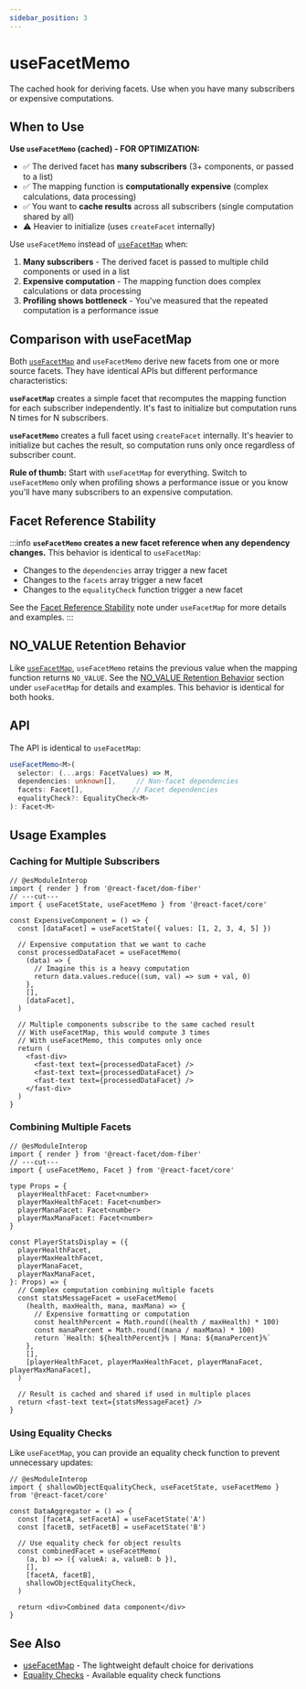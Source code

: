 ```yaml
---
sidebar_position: 3
---
```


# useFacetMemo

The cached hook for deriving facets. Use when you have many subscribers or expensive computations.

## When to Use

**Use `useFacetMemo` (cached) - FOR OPTIMIZATION:**

- ✅ The derived facet has **many subscribers** (3+ components, or passed to a list)
- ✅ The mapping function is **computationally expensive** (complex calculations, data processing)
- ✅ You want to **cache results** across all subscribers (single computation shared by all)
- ⚠️ Heavier to initialize (uses `createFacet` internally)

Use `useFacetMemo` instead of [`useFacetMap`](./use-facet-map) when:

1. **Many subscribers** - The derived facet is passed to multiple child components or used in a list
2. **Expensive computation** - The mapping function does complex calculations or data processing
3. **Profiling shows bottleneck** - You've measured that the repeated computation is a performance issue

## Comparison with useFacetMap

Both [`useFacetMap`](./use-facet-map) and `useFacetMemo` derive new facets from one or more source facets. They have identical APIs but different performance characteristics:

**`useFacetMap`** creates a simple facet that recomputes the mapping function for each subscriber independently. It's fast to initialize but computation runs N times for N subscribers.

**`useFacetMemo`** creates a full facet using `createFacet` internally. It's heavier to initialize but caches the result, so computation runs only once regardless of subscriber count.

**Rule of thumb:** Start with `useFacetMap` for everything. Switch to `useFacetMemo` only when profiling shows a performance issue or you know you'll have many subscribers to an expensive computation.

## Facet Reference Stability

:::info
**`useFacetMemo` creates a new facet reference when any dependency changes.** This behavior is identical to `useFacetMap`:

- Changes to the `dependencies` array trigger a new facet
- Changes to the `facets` array trigger a new facet
- Changes to the `equalityCheck` function trigger a new facet

See the [Facet Reference Stability](./use-facet-map#facet-reference-stability) note under `useFacetMap` for more details and examples.
:::

## NO_VALUE Retention Behavior

Like [`useFacetMap`](./use-facet-map), `useFacetMemo` retains the previous value when the mapping function returns `NO_VALUE`. See the [NO_VALUE Retention Behavior](./use-facet-map#no_value-retention-behavior) section under `useFacetMap` for details and examples. This behavior is identical for both hooks.

## API

The API is identical to `useFacetMap`:

```typescript
useFacetMemo<M>(
  selector: (...args: FacetValues) => M,
  dependencies: unknown[],     // Non-facet dependencies
  facets: Facet[],            // Facet dependencies
  equalityCheck?: EqualityCheck<M>
): Facet<M>
```

## Usage Examples

### Caching for Multiple Subscribers

```tsx twoslash
// @esModuleInterop
import { render } from '@react-facet/dom-fiber'
// ---cut---
import { useFacetState, useFacetMemo } from '@react-facet/core'

const ExpensiveComponent = () => {
  const [dataFacet] = useFacetState({ values: [1, 2, 3, 4, 5] })

  // Expensive computation that we want to cache
  const processedDataFacet = useFacetMemo(
    (data) => {
      // Imagine this is a heavy computation
      return data.values.reduce((sum, val) => sum + val, 0)
    },
    [],
    [dataFacet],
  )

  // Multiple components subscribe to the same cached result
  // With useFacetMap, this would compute 3 times
  // With useFacetMemo, this computes only once
  return (
    <fast-div>
      <fast-text text={processedDataFacet} />
      <fast-text text={processedDataFacet} />
      <fast-text text={processedDataFacet} />
    </fast-div>
  )
}
```

### Combining Multiple Facets

```tsx twoslash
// @esModuleInterop
import { render } from '@react-facet/dom-fiber'
// ---cut---
import { useFacetMemo, Facet } from '@react-facet/core'

type Props = {
  playerHealthFacet: Facet<number>
  playerMaxHealthFacet: Facet<number>
  playerManaFacet: Facet<number>
  playerMaxManaFacet: Facet<number>
}

const PlayerStatsDisplay = ({
  playerHealthFacet,
  playerMaxHealthFacet,
  playerManaFacet,
  playerMaxManaFacet,
}: Props) => {
  // Complex computation combining multiple facets
  const statsMessageFacet = useFacetMemo(
    (health, maxHealth, mana, maxMana) => {
      // Expensive formatting or computation
      const healthPercent = Math.round((health / maxHealth) * 100)
      const manaPercent = Math.round((mana / maxMana) * 100)
      return `Health: ${healthPercent}% | Mana: ${manaPercent}%`
    },
    [],
    [playerHealthFacet, playerMaxHealthFacet, playerManaFacet, playerMaxManaFacet],
  )

  // Result is cached and shared if used in multiple places
  return <fast-text text={statsMessageFacet} />
}
```

### Using Equality Checks

Like `useFacetMap`, you can provide an equality check function to prevent unnecessary updates:

```tsx twoslash
// @esModuleInterop
import { shallowObjectEqualityCheck, useFacetState, useFacetMemo } from '@react-facet/core'

const DataAggregator = () => {
  const [facetA, setFacetA] = useFacetState('A')
  const [facetB, setFacetB] = useFacetState('B')

  // Use equality check for object results
  const combinedFacet = useFacetMemo(
    (a, b) => ({ valueA: a, valueB: b }),
    [],
    [facetA, facetB],
    shallowObjectEqualityCheck,
  )

  return <div>Combined data component</div>
}
```

## See Also

- [useFacetMap](./use-facet-map) - The lightweight default choice for derivations
- [Equality Checks](../equality-checks) - Available equality check functions
